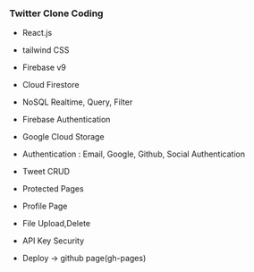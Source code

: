 ### Twitter Clone Coding

- React.js
- tailwind CSS
- Firebase v9
- Cloud Firestore
- NoSQL Realtime, Query, Filter
- Firebase Authentication
- Google Cloud Storage

- Authentication : Email, Google, Github, Social Authentication
- Tweet CRUD
- Protected Pages
- Profile Page
- File Upload,Delete
- API Key Security
- Deploy -> github page(gh-pages)
